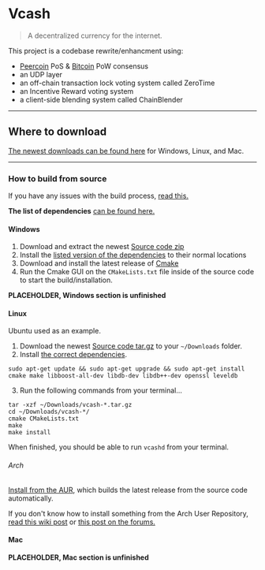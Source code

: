 # Vcash
> A decentralized currency for the internet.

This project is a codebase rewrite/enhancment using:
* [Peercoin](https://github.com/ppcoin/ppcoin) PoS & [Bitcoin](https://github.com/bitcoin/bitcoin) PoW consensus
* an UDP layer
* an off-chain transaction lock voting system called ZeroTime
* an Incentive Reward voting system
* a client-side blending system called ChainBlender

---
## Where to download
[The newest downloads can be found here](https://github.com/openvcash/vcash/releases) for Windows, Linux, and Mac.

---
### How to build from source
If you have any issues with the build process, [read this.](docs/build-problems.md)

**The list of dependencies** [can be found here.](docs/dependencies.md)

#### Windows
1. Download and extract the newest [Source code zip](https://github.com/openvcash/vcash/releases)
2. Install the [listed version of the dependencies](docs/dependencies.md) to their normal locations
3. Download and install the latest release of [Cmake](https://cmake.org/download/)
4. Run the Cmake GUI on the `CMakeLists.txt` file inside of the source code to start the build/installation.

**PLACEHOLDER, Windows section is unfinished**

#### Linux
Ubuntu used as an example.

1. Download the newest [Source code tar.gz](https://github.com/openvcash/vcash/releases) to your `~/Downloads` folder.
2. Install [the correct dependencies](docs/dependencies.md).
```
sudo apt-get update && sudo apt-get upgrade && sudo apt-get install cmake make libboost-all-dev libdb-dev libdb++-dev openssl leveldb
```
3. Run the following commands from your terminal...
```
tar -xzf ~/Downloads/vcash-*.tar.gz
cd ~/Downloads/vcash-*/
cmake CMakeLists.txt
make
make install
```

When finished, you should be able to run `vcashd` from your terminal.

###### Arch
[Install from the AUR](https://aur.archlinux.org/packages/vcash/), which builds the latest release from the source code automatically.

If you don't know how to install something from the Arch User Repository, [read this wiki post](https://wiki.archlinux.org/index.php/AUR_helpers) or [this post on the forums.](https://forum.vcash.info/d/56-arch-linux-aur-pkgbuild-s)

#### Mac
**PLACEHOLDER, Mac section is unfinished**
